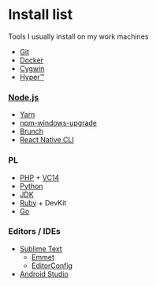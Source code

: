 # Install list
Tools I usually install on my work machines

* [Git](https://git-scm.com/)
* [Docker](https://www.docker.com/)
* [Cygwin](https://www.cygwin.com/)
* [Hyper™](https://hyper.is/)

### [Node.js](https://nodejs.org/en/)
* [Yarn](https://yarnpkg.com/en/)
* [npm-windows-upgrade](https://github.com/felixrieseberg/npm-windows-upgrade)
* [Brunch](http://brunch.io/)
* [React Native CLI](http://facebook.github.io/react-native/docs/getting-started.html#the-react-native-cli)

### PL
* [PHP](http://windows.php.net/) + [VC14](http://www.microsoft.com/en-us/download/details.aspx?id=48145)
* [Python](https://www.python.org/)
* [JDK](http://www.oracle.com/technetwork/java/javase/downloads/index.html)
* [Ruby](https://rubyinstaller.org/) + DevKit
* [Go](https://golang.org/)

### Editors / IDEs
* [Sublime Text](https://www.sublimetext.com/)
  * [Emmet](http://emmet.io/)
  * [EditorConfig](http://editorconfig.org/)
* [Android Studio](https://developer.android.com/studio/index.html)
